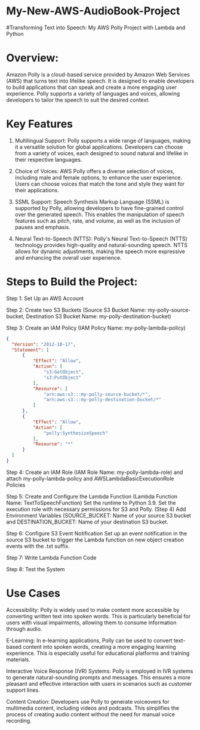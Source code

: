 # My-New-AWS-AudioBook-Project
#Transforming Text into Speech: My AWS Polly Project with Lambda and Python

# Overview:
Amazon Polly is a cloud-based service provided by Amazon Web Services (AWS) that turns text into lifelike speech. It is designed to enable developers to build applications that can speak and create a more engaging user experience. Polly supports a variety of languages and voices, allowing developers to tailor the speech to suit the desired context.

# Key Features
1. Multilingual Support: Polly supports a wide range of languages, making it a versatile solution for global applications. Developers can choose from a variety of voices, each designed to sound natural and lifelike in their respective languages.

2. Choice of Voices: AWS Polly offers a diverse selection of voices, including male and female options, to enhance the user experience. Users can choose voices that match the tone and style they want for their applications.

3. SSML Support: Speech Synthesis Markup Language (SSML) is supported by Polly, allowing developers to have fine-grained control over the generated speech. This enables the manipulation of speech features such as pitch, rate, and volume, as well as the inclusion of pauses and emphasis.

4. Neural Text-to-Speech (NTTS): Polly's Neural Text-to-Speech (NTTS) technology provides high-quality and natural-sounding speech. NTTS allows for dynamic adjustments, making the speech more expressive and enhancing the overall user experience.

# Steps to Build the Project:

Step 1: Set Up an AWS Account

Step 2: Create two S3 Buckets (Source S3 Bucket Name: my-polly-source-bucket, Destination S3 Bucket Name: my-polly-destination-bucket)

Step 3: Create an IAM Policy (IAM Policy Name: my-polly-lambda-policy)
```json
{
  "Version": "2012-10-17",
  "Statement": [
      {
          "Effect": "Allow",
          "Action": [
              "s3:GetObject",
              "s3:PutObject"
          ],
          "Resource": [
              "arn:aws:s3:::my-polly-source-bucket/*",
              "arn:aws:s3:::my-polly-destination-bucket/*"
          ]
      },
      {
          "Effect": "Allow",
          "Action": [
              "polly:SynthesizeSpeech"
          ],
          "Resource": "*"
      }
  ]
}
```

Step 4: Create an IAM Role (IAM Role Name: my-polly-lambda-role) and attach my-polly-lambda-policy and AWSLambdaBasicExecutionRole Policies

Step 5: Create and Configure the Lambda Function (Lambda Function Name: TextToSpeechFunction)
Set the runtime to Python 3.9.
Set the execution role with necessary permissions for S3 and Polly. (Step 4)
Add Environment Variables (SOURCE_BUCKET: Name of your source S3 bucket and DESTINATION_BUCKET: Name of your destination S3 bucket.

Step 6: Configure S3 Event Notification
Set up an event notification in the source S3 bucket to trigger the Lambda function on new object creation events with the .txt suffix.

Step 7: Write Lambda Function Code

Step 8: Test the System


# Use Cases
Accessibility: Polly is widely used to make content more accessible by converting written text into spoken words. This is particularly beneficial for users with visual impairments, allowing them to consume information through audio.

E-Learning: In e-learning applications, Polly can be used to convert text-based content into spoken words, creating a more engaging learning experience. This is especially useful for educational platforms and training materials.

Interactive Voice Response (IVR) Systems: Polly is employed in IVR systems to generate natural-sounding prompts and messages. This ensures a more pleasant and effective interaction with users in scenarios such as customer support lines.

Content Creation: Developers use Polly to generate voiceovers for multimedia content, including videos and podcasts. This simplifies the process of creating audio content without the need for manual voice recording.
